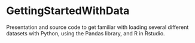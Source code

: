 # GettingStartedWithData
Presentation and source code to get familiar with loading several different datasets with Python, using the Pandas library, and R in Rstudio.
